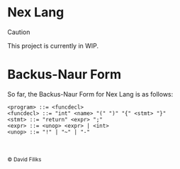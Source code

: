 # Nex Lang
> [!CAUTION]
> This project is currently in WIP.

# Backus-Naur Form
So far, the Backus-Naur Form for Nex Lang is as follows: 
```
<program> ::= <funcdecl>
<funcdecl> ::= "int" <name> "(" ")" "{" <stmt> "}"
<stmt> ::= "return" <expr> ";"
<expr> ::= <unop> <expr> | <int>
<unop> ::= "!" | "~" | "-"
```

<br> </br>
<sub> © David Filiks </sub>